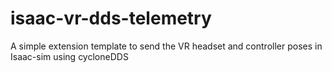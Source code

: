 # isaac-vr-dds-telemetry
A simple extension template to send the VR headset and controller poses in Isaac-sim using cycloneDDS
